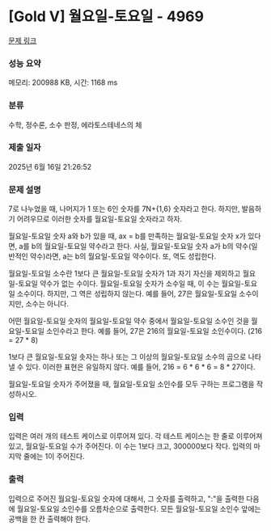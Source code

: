 # [Gold V] 월요일-토요일 - 4969 

[문제 링크](https://www.acmicpc.net/problem/4969) 

### 성능 요약

메모리: 200988 KB, 시간: 1168 ms

### 분류

수학, 정수론, 소수 판정, 에라토스테네스의 체

### 제출 일자

2025년 6월 16일 21:26:52

### 문제 설명

<p>
	7로 나누었을 때, 나머지가 1 또는 6인 숫자를 7N+{1,6} 숫자라고 한다. 하지만, 발음하기 어려우므로 이러한 숫자를 월요일-토요일 숫자라고 하자.</p>

<p>
	월요일-토요일 숫자 a와 b가 있을 때, ax = b를 만족하는 월요일-토요일 숫자 x가 있다면, a를 b의 월요일-토요일 약수라고 한다. 사실, 월요일-토요일 숫자 a가 b의 약수(일반적인 약수)라면, a는 b의 월요일-토요일 약수이다. 또, 역도 성립한다.</p>

<p>
	월요일-토요일 소수란 1보다 큰 월요일-토요일 숫자가 1과 자기 자신을 제외하고 월요일-토요일 약수가 없는 수이다. 월요일-토요일 숫자가 소수일 때, 이 수는 월요일-토요일 소수이다. 하지만, 그 역은 성립하지 않는다. 예를 들어, 27은 월요일-토요일 소수이지만, 소수는 아니다.</p>

<p>
	어떤 월요일-토요일 숫자의 월요일-토요일 약수 중에서 월요일-토요일 소수인 것을 월요일-토요일 소인수라고 한다. 예를 들어, 27은 216의 월요일-토요일 소인수이다. (216 = 27 * 8)</p>

<p>
	1보다 큰 월요일-토요일 솟자는 하나 또는 그 이상의 월요일-토요일 소수의 곱으로 나타낼 수 있다. 이러한 표현은 유일하지 않다. 예를 들어, 216 = 6 * 6 * 6 = 8 * 27이다.</p>

<p>
	월요일-토요일 숫자가 주어졌을 때, 월요일-토요일 소인수를 모두 구하는 프로그램을 작성하시오.</p>

### 입력 

 <p>
	입력은 여러 개의 테스트 케이스로 이루어져 있다. 각 테스트 케이스는 한 줄로 이루어져 있고, 월요일-토요일 수가 주어진다. 이 수는 1보다 크고, 300000보다 작다. 입력의 마지막 줄에는 1이 주어진다.</p>

### 출력 

 <p>
	입력으로 주어진 월요일-토요일 숫자에 대해서, 그 숫자를 출력하고, ":"을 출력한 다음에 월요일-토요일 소인수를 오름차순으로 출력한다. 모든 월요일-토요일 소인수 앞에는 공백을 한 칸 출력해야 한다.</p>

